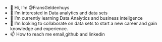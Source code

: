 - 👋 Hi, I’m @FransGeldenhuys
- 👀 I’m interested in Data analytics and data sets
- 🌱 I’m currently learning Data Analytics and business inteligence 
- 💞️ I’m looking to collaborate on data sets to start a new career and gain knowledge and experience.
- 📫 How to reach me email,github and linkedin

<!---
FransGeldenhuys/FransGeldenhuys is a ✨ special ✨ repository because its `README.md` (this file) appears on your GitHub profile.
You can click the Preview link to take a look at your changes.
--->
